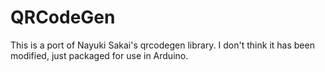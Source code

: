 # QRCodeGen

This is a port of Nayuki Sakai's qrcodegen library.  I don't think it has been modified, just packaged for use in Arduino.
